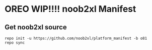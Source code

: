 # OREO WIP!!!!  noob2xl Manifest

## Get noob2xl source

```
repo init -u https://github.com/noob2xl/platform_manifest -b o81
repo sync
```
